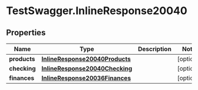 # TestSwagger.InlineResponse20040

## Properties

Name | Type | Description | Notes
------------ | ------------- | ------------- | -------------
**products** | [**InlineResponse20040Products**](InlineResponse20040Products.md) |  | [optional] 
**checking** | [**InlineResponse20040Checking**](InlineResponse20040Checking.md) |  | [optional] 
**finances** | [**InlineResponse20036Finances**](InlineResponse20036Finances.md) |  | [optional] 


